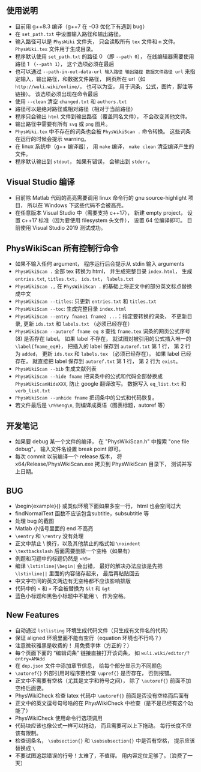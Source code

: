 ## 使用说明
* 目前用 g++8.3 编译（g++7 在 -O3 优化下有遇到 bug）
* 在 `set_path.txt` 中设置输入路径和输出路径。
* 输入路径可以是 `PhysWiki` 文件夹， 只会读取所有 `tex` 文件和 `m` 文件。 `PhysWiki.tex` 文件用于生成目录。
* 程序默认使用 `set_path.txt` 的路径 0 （即 `--path 0`）， 在线编辑器需要使用路径 1 （`--path 1`）， 这个选项必须在最后
* 也可以通过 `--path-in-out-data-url 输入路径 输出路径 数据文件路径 url` 来指定输入，输出路径，和数据文件路径， 网页所在 url（如 `http://wuli.wiki/online/`， 也可以为空， 用于词条，公式，图片，脚注等链接）。 该选项必须出现在命令最后
* 使用 `--clean` 清空 `changed.txt` 和 `authors.txt`
* 路径可以是绝对路径或相对路径（相对于当前路径）
* 程序只会输出 `html` 文件到输出路径（覆盖同名文件）， 不会改变其他文件。
* 输出路径中需要有所有 `svg` 或 `png` 图片。
* `PhysWiki.tex` 中不存在的词条也会被 `PhysWikiScan .` 命令转换。 这些词条在运行的时候会提示 warning。
* 在 linux 系统中（g++ 编译器）， 用 `make` 编译， `make clean` 清空编译产生的文件。
* 程序默认输出到 `stdout`， 如果有错误， 会输出到 `stderr`。

## Visual Studio 编译
* 目前除 Matlab 代码的高亮需要调用 linux 命令行的 gnu source-highlight 项目， 所以在 Windows 下这些代码不会被高亮。
* 在任意版本 Visual Studio 中（需要支持 c++17）， 新建 empty project， 设置 c++17 标准（因为要使用 filesystem 头文件）， 设置 64 位编译即可。 目前使用 Visual Studio 2019 测试成功。

## PhysWikiScan 所有控制行命令
* 如果不输入任何 argument， 程序运行后会提示从 stdin 输入 arguments
* `PhysWikiScan .` 全部 tex 转换为 html， 并生成完整目录 `index.html`， 生成 `entries.txt`, `titles.txt`， `ids.txt`， `labels.txt`
* `PhysWikiScan .,` 在 `PhysWikiScan .` 的基础上将正文中的部分英文标点替换成中文
* `PhysWikiScan --titles`: 只更新 `entries.txt` 和 `titles.txt`
* `PhysWikiScan --toc`: 生成完整目录 `index.html`
* `PhysWikiScan --entry fname1 fname2 ...`：指定要转换的词条， 不更新目录, 更新 `ids.txt` 和 `labels.txt` （必须已经存在）
* `PhysWikiScan --autoref fname eq 8` 查找 `fname.tex` 词条的网页公式序号 (8) 是否存在 label。 如果 label 不存在， 就试图对被引用的公式插入唯一的 `\label{fname_eq#}`， 把插入的 label 保存到 `autoref.txt` 第 1 行， 第 2 行为 `added`， 更新 `ids.tex` 和 `labels.tex` （必须已经存在）。 如果 label 已经存在， 就直接把 label 保存到 `autoref.txt` 第 1 行， 第 2 行为 `exist`。 
* `PhysWikiScan --bib` 生成文献列表
* `PhysWikiScan --hide fname` 把词条中的公式和代码全部替换成 `PhysWikiScanHideXXX`, 防止 google 翻译改写。 数据写入 `eq_list.txt` 和 `verb_list.txt`
* `PhysWikiScan --unhide fname` 把词条中的公式和代码恢复。
* 若文件最后是 `\n%%eng\n`, 则编译成英语（图表标题，autoref 等）

## 开发笔记
* 如果要 debug 某一个文件的编译， 在 "PhysWikiScan.h" 中搜索 "one file debug"， 输入文件名设置 break point 即可。
* 每次 commit 以前编译一个 release 版本， 将 x64/Release/PhysWikiScan.exe 拷贝到 PhysWikiScan 目录下， 测试并写上日期。

## BUG
* \begin{example}{} 或类似环境下面如果多空一行， html 也会空间过大
* findNormalText 函数不应该包含subtitle，subsubtitle 等
* 处理 bug 的截图
* Matlab 小括号里面的 end 不高亮
* `\eentry` 和 `\rentry` 没有处理
* 正文中禁止 \\ 换行，以及其他禁止的格式如 `\noindent`
* `\textbackslash` 后面需要删除一个空格（如果有）
* 例题和习题中的标题仍然是 `<h5>`
* 编译 `\lstinline|\begin|` 会出错， 最好的解决办法应该是先把 `\lstinline||` 里面的内容储存起来， 最后再粘贴回去
* 中文字符间的英文两边有无空格都不应该影响排版
* 代码中的 `<` 和 `>` 不会被替换为 `&lt` 和 `&gt`
* 蓝色小标题和黑色小标题中不能用 `\ ` 作为空格。

## New Features
* 自动通过 `lstlisting` 环境生成代码文件（只生成有文件名的代码）
* 保证 aligned 环境里面不能有空行（equation 环境也不行吗？）
* 注意微软雅黑是收费的！ 用免费字体（方正的？）
* 每个页面下面的 “编辑词条” 链接直接打开该词条， 如 `wuli.wiki/editor/?entry=AMAdd`
* 在 `dep.json` 文件中添加章节信息， 给每个部分显示为不同颜色
* `\autoref{}` 外部引用时程序要检查 `\upref{}` 是否存在， 否则报错。
* 正文中不需要有空格（尤其是文字和符号之间）， 除了 `\autoref{}` 前面不加空格后面要。
* PhysWikiCheck 检查 latex 代码中 `\autoref{}` 前面是否没有空格而后面有
* 正文中的英文逗号句号啥的在 PhysWikiCheck 中检查（是不是已经有这个功能了）
* PhysWikiCheck 使用命令行选项调用
* 代码块应该也像公式一样可以拖动， 而且需要可以上下拖动。 每行长度不应该有限制。
* 检查词条名， `\subsection{}` 和 `\subsubsection{}` 中是否有空格， 提示应该替换成 `\ `
* 不要试图追踪错误的行号！太难了，不值得。 用内容定位足够了。（浪费了一天）
